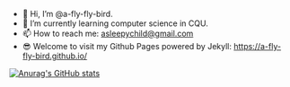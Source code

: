 <!---
a-fly-fly-bird/a-fly-fly-bird is a ✨ special ✨ repository because its `README.md` (this file) appears on your GitHub profile.
You can click the Preview link to take a look at your changes.
--->

- 👋 Hi, I’m @a-fly-fly-bird.
- 🌱 I’m currently learning computer science in CQU.
- 📫 How to reach me: asleepychild@gmail.com
- 😎 Welcome to visit my Github Pages powered by Jekyll: https://a-fly-fly-bird.github.io/

[![Anurag's GitHub stats](https://github-readme-stats.vercel.app/api?username=a-fly-fly-bird)](https://github.com/anuraghazra/github-readme-stats)


